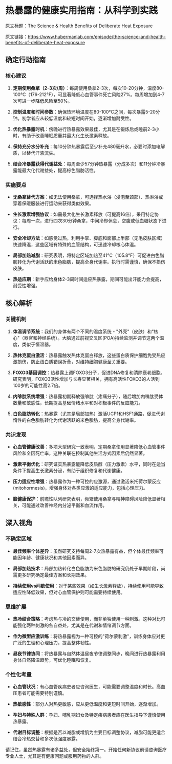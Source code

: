 # 热暴露的健康实用指南：从科学到实践

原文标题：The Science & Health Benefits of Deliberate Heat Exposure

原文链接：https://www.hubermanlab.com/episode/the-science-and-health-benefits-of-deliberate-heat-exposure

<YouTube videoId="EQ3GjpGq5Y8" />

## 确定行动指南

### 核心建议

1. **定期使用桑拿（2-3次/周）**：每周使用桑拿2-3次，每次10-20分钟，温度80-100°C（176-212°F），可显著降低心血管事件死亡风险27%。每周增加到4-7次可进一步降低风险至50%。

2. **控制温度和时间参数**：确保热环境温度在80-100°C之间，每次暴露5-20分钟。初学者应从较低温度和较短时间开始，逐渐增加耐受性。

3. **优化热暴露时机**：傍晚进行热暴露效果最佳，尤其是在锻炼后或睡前2-3小时，有助于改善睡眠质量并最大化生长激素释放。

4. **保持充分水分补充**：每10分钟热暴露后至少补充480毫升水，必要时添加电解质，以替代汗液流失。

5. **结合冷暴露获得代谢益处**：每周至少57分钟热暴露（分成多次）和11分钟冷暴露能最大化代谢益处，提高棕色脂肪活性。

### 实施要点

- **无桑拿替代方案**：如无法使用桑拿，可选择热水浴（浸泡至颈部）、热淋浴或穿着保暖服装进行运动来获得类似效果。

- **生长激素增强协议**：如需最大化生长激素释放（可提高16倍），采用特定协议：每周一次，进行四次30分钟桑拿，中间冷却休息，空腹或低血糖状态下进行。

- **安全冷却方法**：如感觉过热，利用手掌、脚底和面部上半部（无毛皮肤区域）快速降温，这些区域有特殊的血管结构，可迅速冷却核心体温。

- **局部加热减脂**：研究表明，将特定区域加热至41°C（105.8°F）可促进白色脂肪转化为代谢活跃的米色脂肪，提高全身代谢率。执行时需谨慎，确保不损伤皮肤。

- **热适应期**：新手应给身体2-3周时间适应热暴露，期间可能出汗能力会提高，耐受性增强。

## 核心解析

### 关键机制

1. **体温调节系统**：我们的身体有两个不同的温度系统 - "外壳"（皮肤）和"核心"（器官和神经系统）。大脑通过前视交叉区(POA)持续监测并调节这两个温度，类似于恒温器。

2. **热休克蛋白激活**：热暴露触发热休克蛋白释放，这些蛋白质保护细胞免受热应激损伤，防止蛋白质错误折叠，对维持细胞健康至关重要。

3. **FOXO3基因调控**：热暴露上调FOXO3分子，促进DNA修复和清除衰老细胞。研究表明，FOXO3活性增加与长寿显著相关，拥有高活性FOXO3的人活到100岁的可能性高2.7倍。

4. **内啡肽系统增强**：热暴露初期释放强啡肽（疼痛分子），随后增加内啡肽受体数量和敏感性，长期提高基础情绪水平和对积极事件的反应能力。

5. **白色脂肪转化**：热暴露（尤其是局部加热）激活UCP1和HSF1通路，促进代谢惰性的白色脂肪转化为代谢活跃的米色脂肪，提高全身代谢率。

### 共识发现

- **心血管健康改善**：多项大型研究一致表明，定期桑拿使用显著降低心血管事件风险和全因死亡率，这种关联在控制其他生活方式因素后仍然显著。

- **激素平衡优化**：研究证实热暴露能降低皮质醇（压力激素）水平，同时在适当条件下提高生长激素分泌，有助于组织修复和代谢健康。

- **压力适应性增强**：热暴露作为一种可控的应激源，通过激活米托荷尔蒙反应(mitohormesis)，增强身体对各类应激的适应能力，包括心理压力。

- **脑健康保护**：前瞻性队列研究表明，频繁使用桑拿与精神障碍风险降低显著相关，可能通过改善神经内分泌平衡和血流作用。

## 深入视角

### 不确定区域

- **最佳频率个体差异**：虽然研究支持每周2-7次热暴露有益，但个体最佳频率可能因年龄、健康状况和其他因素而异。

- **局部加热技术**：局部加热转化白色脂肪为米色脂肪的研究仍处于早期阶段，尚需更多研究确定最佳方案和长期效果。

- **持续使用vs间歇使用**：对于某些效果（如生长激素释放），持续使用可能导致适应性降低效果，但对心血管保护则可能需要持续使用。

### 思维扩展

- **热冷结合策略**：考虑热与冷的交替使用，而非单独使用一种刺激。这种对比可能强化两种刺激的各自益处，尤其是在代谢和情绪调节方面。

- **作为微型应激训练**：将热暴露视为一种可控的"荷尔蒙刺激"，训练身体应对更广泛的生理和心理压力，提高整体韧性。

- **昼夜节律协同**：将热暴露与自然体温昼夜节律调整同步，晚间进行热暴露利用身体自然降温趋势，可优化睡眠和恢复。

### 个性化考量

- **心血管状况**：有心血管疾病史者应咨询医生，可能需要调整温度和时长。高血压患者可能需要特别谨慎。

- **热敏感性**：部分人对热更敏感，应从更低温度和更短时间开始，逐渐增加。

- **孕妇与特殊人群**：孕妇、哺乳期妇女及特定疾病患者应在医生指导下谨慎使用热暴露。

- **代谢目标调整**：根据是否以减脂或增肌为主要目标调整协议，减脂可能更适合结合冷热交替和多次低强度暴露。

请记住，虽然热暴露有诸多益处，但安全始终第一。开始任何新协议前请咨询医疗专业人士，尤其是有健康问题或服用药物的人群。
